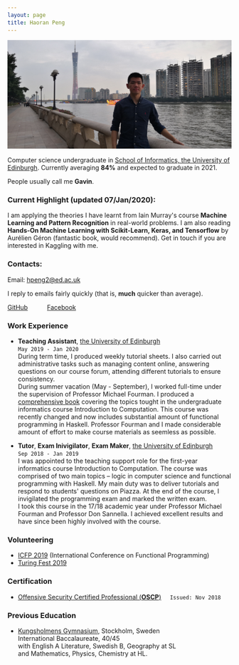 ```yaml
---
layout: page
title: Haoran Peng
---
```


<img src="background.jpg" alt="background">

Computer science undergraduate in <a href="https://www.ed.ac.uk/informatics" target="_blank">School of Informatics, the University of Edinburgh</a>. Currently averaging **84%** and expected to graduate in 2021. 

People usually call me **Gavin**.

### Current Highlight (updated 07/Jan/2020):
I am applying the theories I have learnt from Iain Murray's course **Machine Learning and Pattern Recognition** in real-world problems. I am also reading **Hands-On Machine Learning with Scikit-Learn, Keras, and Tensorflow** by Aurélien Géron (fantastic book, would recommend). Get in touch if you are interested in Kaggling with me.

### Contacts:
Email: <a href="mailto:hpeng2@ed.ac.uk" target="_blank">hpeng2@ed.ac.uk</a>

I reply to emails fairly quickly (that is, **much** quicker than average).  

<a href="https://github.com/GavinPHR" target="_blank">GitHub</a> &nbsp; &nbsp; &nbsp; &nbsp; &nbsp; <a href="https://www.facebook.com/gavin.peng.98" target="_blank">Facebook</a>
### Work Experience

* **Teaching Assistant**, <a href="https://www.ed.ac.uk/informatics" target="_blank">the University of Edinburgh</a>  
`May 2019 - Jan 2020`  
During term time, I produced weekly tutorial sheets. I also carried out administrative tasks such as managing content online, answering questions on our course forum, attending different tutorials to ensure consistency.  
During summer vacation (May - September), I worked full-time under the supervision of Professor Michael Fourman. I produced a <a href="book.pdf" target="_blank">comprehensive book</a> covering the topics tought in the undergraduate informatics course Introduction to Computation. This course was recently changed and now includes substantial amount of functional programming in Haskell. Professor Fourman and I made considerable amount of effort to make course materials as seemless as possible. 

* **Tutor**, **Exam Inivigilator**, **Exam Maker**, <a href="https://www.ed.ac.uk/informatics" target="_blank">the University of Edinburgh</a>  
`Sep 2018 - Jan 2019`  
I was appointed to the teaching support role for the first-year informatics course Introduction to Computation. The course was comprised of two main topics – logic in computer science and functional programming with Haskell. My main duty was to deliver tutorials and respond to students' questions on Piazza. At the end of the course, I invigilated the programming exam and marked the written exam.  
I took this course in the 17/18 academic year under Professor Michael Fourman and Professor Don Sannella. I achieved excellent results and have since been highly involved with the course.

### Volunteering

* <a href="https://icfp19.sigplan.org/home" target="_blank">ICFP 2019</a> (International Conference on Functional Programming)
* <a href="https://www.turingfest.com" target="_blank">Turing Fest 2019</a> 

### Certification

* <a href="https://www.youracclaim.com/badges/81617d64-8207-4da3-987b-30921a556f1b/linked_in_profile" target="_blank">Offensive Security Certified Professional (**OSCP**)</a> &nbsp; &nbsp; `Issued: Nov 2018`

### Previous Education

* <a href="https://kungsholmensgymnasium.stockholm.se/" target="_blank">Kungsholmens Gymnasium</a>, Stockholm, Sweden  
International Baccalaureate, 40/45  
with English A Literature, Swedish B, Geography at SL  
and Mathematics, Physics, Chemistry at HL.